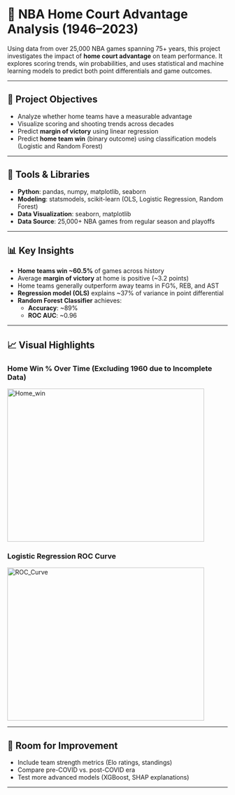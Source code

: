 # 🏀 NBA Home Court Advantage Analysis (1946–2023)

Using data from over 25,000 NBA games spanning 75+ years, this project investigates the impact of **home court advantage** on team performance. It explores scoring trends, win probabilities, and uses statistical and machine learning models to predict both point differentials and game outcomes.

---

## 📌 Project Objectives

- Analyze whether home teams have a measurable advantage
- Visualize scoring and shooting trends across decades
- Predict **margin of victory** using linear regression
- Predict **home team win** (binary outcome) using classification models (Logistic and Random Forest)

---

## 🧰 Tools & Libraries

- **Python**: pandas, numpy, matplotlib, seaborn
- **Modeling**: statsmodels, scikit-learn (OLS, Logistic Regression, Random Forest)
- **Data Visualization**: seaborn, matplotlib
- **Data Source**: 25,000+ NBA games from regular season and playoffs


---

## 📊 Key Insights

- **Home teams win ~60.5%** of games across history
- Average **margin of victory** at home is positive (~3.2 points)
- Home teams generally outperform away teams in FG%, REB, and AST
- **Regression model (OLS)** explains ~37% of variance in point differential  
- **Random Forest Classifier** achieves:
  - **Accuracy**: ~89%
  - **ROC AUC**: ~0.96

---

## 📈 Visual Highlights

### Home Win % Over Time (Excluding 1960 due to Incomplete Data)
<img width="450" height="350" alt="Home_win" src="https://github.com/user-attachments/assets/dbf8d721-d8d9-4e70-995a-c553e6e44a34" />

### Logistic Regression ROC Curve

<img width="450" height="350" alt="ROC_Curve" src="https://github.com/user-attachments/assets/eae3f5f4-ff9a-4476-840e-173837b70a33" />

---

## 📌 Room for Improvement

- Include team strength metrics (Elo ratings, standings)
- Compare pre-COVID vs. post-COVID era
- Test more advanced models (XGBoost, SHAP explanations)

---

